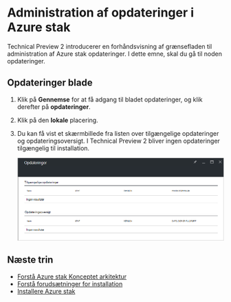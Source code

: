 <properties
    pageTitle="Opdateringer Azure stablede | Microsoft Azure"
    description="Få mere at vide om opdateringer til Azure stablede"
    services="azure-stack"
    documentationCenter=""
    authors="HeathL17"
    manager="byronr"
    editor=""/>

<tags
    ms.service="azure-stack"
    ms.workload="na"
    ms.tgt_pltfrm="na"
    ms.devlang="na"
    ms.topic="article"
    ms.date="09/26/2016"
    ms.author="Helaw"/>

# <a name="updates-management-in-azure-stack"></a>Administration af opdateringer i Azure stak
Technical Preview 2 introducerer en forhåndsvisning af grænsefladen til administration af Azure stak opdateringer.  I dette emne, skal du gå til noden opdateringer.  

## <a name="updates-blade"></a>Opdateringer blade
1.  Klik på **Gennemse** for at få adgang til bladet opdateringer, og klik derefter på **opdateringer**.

2.  Klik på den **lokale** placering.

3.  Du kan få vist et skærmbillede fra listen over tilgængelige opdateringer og opdateringsoversigt.  I Technical Preview 2 bliver ingen opdateringer tilgængelig til installation.  

    ![Opdaterer skærmen, der viser ingen tilgængelige opdateringer](./media/azure-stack-updates/image1.png)




## <a name="next-steps"></a>Næste trin
- [Forstå Azure stak Konceptet arkitektur](azure-stack-architecture.md)      
- [Forstå forudsætninger for installation](azure-stack-deploy.md)
- [Installere Azure stak](azure-stack-run-powershell-script.md)
 
    
  

  


